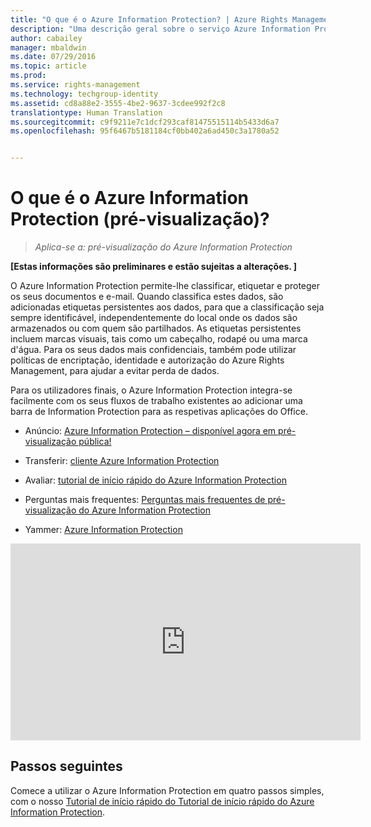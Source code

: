```yaml
---
title: "O que é o Azure Information Protection? | Azure Rights Management"
description: "Uma descrição geral sobre o serviço Azure Information Protection, agora em pré-visualização"
author: cabailey
manager: mbaldwin
ms.date: 07/29/2016
ms.topic: article
ms.prod: 
ms.service: rights-management
ms.technology: techgroup-identity
ms.assetid: cd8a88e2-3555-4be2-9637-3cdee992f2c8
translationtype: Human Translation
ms.sourcegitcommit: c9f9211e7c1dcf293caf81475515114b5433d6a7
ms.openlocfilehash: 95f6467b5181184cf0bb402a6ad450c3a1780a52


---
```


# O que é o Azure Information Protection (pré-visualização)?

>*Aplica-se a: pré-visualização do Azure Information Protection*

**[Estas informações são preliminares e estão sujeitas a alterações. ]**

O Azure Information Protection permite-lhe classificar, etiquetar e proteger os seus documentos e e-mail. Quando classifica estes dados, são adicionadas etiquetas persistentes aos dados, para que a classificação seja sempre identificável, independentemente do local onde os dados são armazenados ou com quem são partilhados. As etiquetas persistentes incluem marcas visuais, tais como um cabeçalho, rodapé ou uma marca d'água. Para os seus dados mais confidenciais, também pode utilizar políticas de encriptação, identidade e autorização do Azure Rights Management, para ajudar a evitar perda de dados. 

Para os utilizadores finais, o Azure Information Protection integra-se facilmente com os seus fluxos de trabalho existentes ao adicionar uma barra de Information Protection para as respetivas aplicações do Office. 

- Anúncio: [Azure Information Protection – disponível agora em pré-visualização pública!](https://blogs.technet.microsoft.com/enterprisemobility/2016/07/12/azure-information-protection-public-preview-available-now/)

- Transferir: [cliente Azure Information Protection](https://www.microsoft.com/en-us/download/details.aspx?id=53018)

- Avaliar: [tutorial de início rápido do Azure Information Protection](infoprotect-quick-start-tutorial.md) 

- Perguntas mais frequentes: [Perguntas mais frequentes de pré-visualização do Azure Information Protection](faq.md)

- Yammer: [Azure Information Protection](https://www.yammer.com/askipteam/#/threads/inGroup?type=in_group&feedId=8652489&view=all)


<iframe width="560" height="315" src="https://www.youtube.com/embed/N9Ip0m6d3G0" frameborder="0" allowfullscreen></iframe>

## Passos seguintes

Comece a utilizar o Azure Information Protection em quatro passos simples, com o nosso [Tutorial de início rápido do Tutorial de início rápido do Azure Information Protection](infoprotect-quick-start-tutorial.md).


<!--HONumber=Aug16_HO4-->


